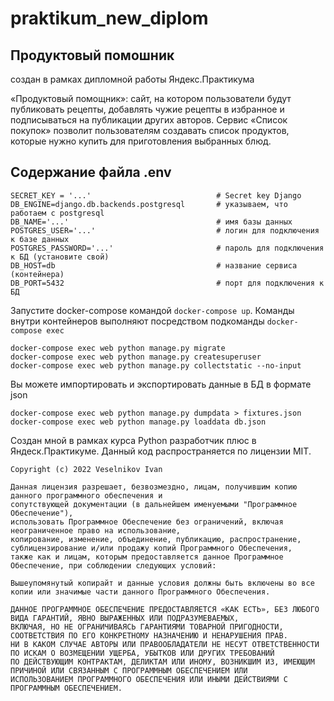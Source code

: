 # praktikum_new_diplom



## Продуктовый помошник

создан в рамках дипломной работы Яндекс.Практикума



«Продуктовый помощник»: сайт, на котором пользователи будут публиковать рецепты, 
добавлять чужие рецепты в избранное и подписываться на публикации других авторов. 
Сервис «Список покупок» позволит пользователям создавать список продуктов, 
которые нужно купить для приготовления выбранных блюд.


## Содержание файла .env

```
SECRET_KEY = '...'                            # Secret key Django
DB_ENGINE=django.db.backends.postgresql       # указываем, что работаем с postgresql
DB_NAME='...'                                 # имя базы данных
POSTGRES_USER='...'                           # логин для подключения к базе данных
POSTGRES_PASSWORD='...'                       # пароль для подключения к БД (установите свой)
DB_HOST=db                                    # название сервиса (контейнера)
DB_PORT=5432                                  # порт для подключения к БД 
```

Запустите docker-compose командой ```docker-compose up```. 
Команды внутри контейнеров выполняют посредством подкоманды ```docker-compose exec```
```
docker-compose exec web python manage.py migrate
docker-compose exec web python manage.py createsuperuser
docker-compose exec web python manage.py collectstatic --no-input 
```

Вы можете импортировать и экспортировать данные в БД в формате json
```
docker-compose exec web python manage.py dumpdata > fixtures.json 
docker-compose exec web python manage.py loaddata db.json 
```

Создан мной в рамках курса Python разработчик плюс в Яндеск.Практикуме. 
Данный код распространяется по лицензии MIT. 

```
Copyright (c) 2022 Veselnikov Ivan

Данная лицензия разрешает, безвозмездно, лицам, получившим копию данного программного обеспечения и 
сопутствующей документации (в дальнейшем именуемыми "Программное Обеспечение"), 
использовать Программное Обеспечение без ограничений, включая неограниченное право на использование, 
копирование, изменение, объединение, публикацию, распространение, сублицензирование и/или продажу копий Программного Обеспечения, 
также как и лицам, которым предоставляется данное Программное Обеспечение, при соблюдении следующих условий:

Вышеупомянутый копирайт и данные условия должны быть включены во все копии или значимые части данного Программного Обеспечения.

ДАННОЕ ПРОГРАММНОЕ ОБЕСПЕЧЕНИЕ ПРЕДОСТАВЛЯЕТСЯ «КАК ЕСТЬ», БЕЗ ЛЮБОГО ВИДА ГАРАНТИЙ, ЯВНО ВЫРАЖЕННЫХ ИЛИ ПОДРАЗУМЕВАЕМЫХ, 
ВКЛЮЧАЯ, НО НЕ ОГРАНИЧИВАЯСЬ ГАРАНТИЯМИ ТОВАРНОЙ ПРИГОДНОСТИ, СООТВЕТСТВИЯ ПО ЕГО КОНКРЕТНОМУ НАЗНАЧЕНИЮ И НЕНАРУШЕНИЯ ПРАВ. 
НИ В КАКОМ СЛУЧАЕ АВТОРЫ ИЛИ ПРАВООБЛАДАТЕЛИ НЕ НЕСУТ ОТВЕТСТВЕННОСТИ ПО ИСКАМ О ВОЗМЕЩЕНИИ УЩЕРБА, УБЫТКОВ ИЛИ ДРУГИХ ТРЕБОВАНИЙ 
ПО ДЕЙСТВУЮЩИМ КОНТРАКТАМ, ДЕЛИКТАМ ИЛИ ИНОМУ, ВОЗНИКШИМ ИЗ, ИМЕЮЩИМ ПРИЧИНОЙ ИЛИ СВЯЗАННЫМ С ПРОГРАММНЫМ ОБЕСПЕЧЕНИЕМ ИЛИ 
ИСПОЛЬЗОВАНИЕМ ПРОГРАММНОГО ОБЕСПЕЧЕНИЯ ИЛИ ИНЫМИ ДЕЙСТВИЯМИ С ПРОГРАММНЫМ ОБЕСПЕЧЕНИЕМ.
```
